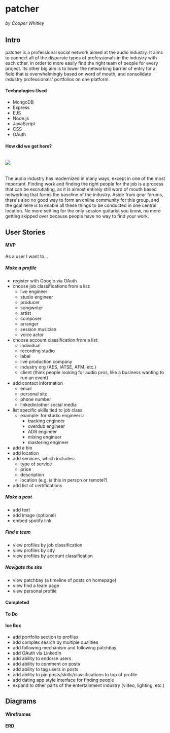 # patcher
###### by Cooper Whitley

## Intro

patcher is a professional social network aimed at the audio industry. It aims to connect all of the disparate types of professionals in the industry with each other, in order to more easily find the right team of people for every project. Its other big aim is to lower the networking barrier of entry for a field that is overwhelmingly based on word of mouth, and consolidate industry professionals' portfolios on one platform.

#### Technologies Used
- MongoDB
- Express
- EJS
- Node.js
- JavaScript
- CSS
- OAuth

#### How did we get here?

<br>
<img src="https://media.giphy.com/media/U4vOYy8hFTmbzfMELK/giphy.gif" style="display: block;">
<br>
<br>
The audio industry has modernized in many ways, except in one of the most important. Finding work and finding the right people for the job is a process that can be excrutiating, as it is almost entirely still word of mouth based networking that forms the baseline of the industry. Aside from gear forums, there's also no good way to form an online community for this group, and the goal here is to enable all these things to be conducted in one central location. No more settling for the only session guitarist you know, no more getting skipped over because people have no way to find your work.

## User Stories

#### MVP

As a user I want to...

##### Make a profile

- register with Google via OAuth
- choose job classifications from a list:
    - live engineer
    - studio engineer
    - producer
    - songwriter
    - artist
    - composer
    - arranger
    - session musician
    - voice actor
- choose account classification from a list:
    - individual
    - recording studio
    - label
    - live production company
    - industry org (AES, IATSE, AFM, etc.)
    - client (think people looking for audio pros, like a business wanting to run an event)
- add contact information
    - email
    - personal site
    - phone number
    - linkedin/other social media
- list specific skills tied to job class
    - example: for studio engineers:
        - tracking engineer
        - overdub engineer
        - ADR engineer
        - mixing engineer
        - mastering engineer
- add a bio
- add location
- add services, which includes:
    - type of service
    - price
    - description
    - location (e.g. is this in person or remote?)
- add list of certifications

##### Make a post

- add text
- add image (optional)
- embed spotify link

##### Find a team

- view profiles by job classification
- view profiles by city
- view profiles by account classification

##### Navigate the site

- view patchbay (a timeline of posts on homepage)
- view find a team page
- view personal profile

#### Completed

#### To Do

#### Ice Box

- add portfolio section to profiles
- add complex search by multiple qualities
- add following mechanism and following patchbay
- add OAuth via LinkedIn
- add ability to endorse users
- add ability to comment on posts
- add ability to tag users in posts
- add ability to pin posts/skills/classifications to top of profile
- add dating app style interface for finding people
- expand to other parts of the entertainment industry (video, lighting, etc.)

## Diagrams

#### Wireframes

#### ERD